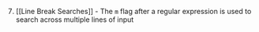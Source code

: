 7. [[Line Break Searches]] - The `m` flag after a regular expression is used to search across multiple lines of input